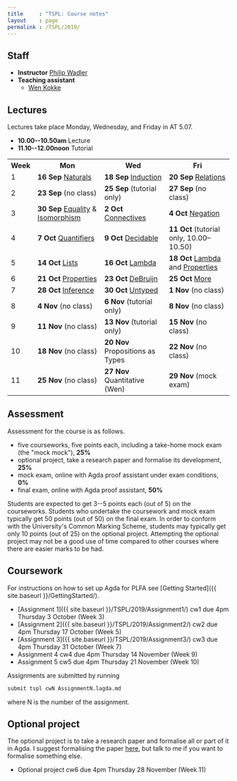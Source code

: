 ```yaml
---
title     : "TSPL: Course notes"
layout    : page
permalink : /TSPL/2019/
---
```


## Staff

* **Instructor**
    [Philip Wadler](https://homepages.inf.ed.ac.uk/wadler)
* **Teaching assistant**
  - [Wen Kokke](mailto:wen.kokke@ed.ac.uk)

## Lectures

Lectures take place Monday, Wednesday, and Friday in AT 5.07.
* **10.00--10.50am** Lecture
* **11.10--12.00noon** Tutorial

<table>
 <tr>
  <th>Week</th>
  <th>Mon</th>
  <th>Wed</th>
  <th>Fri</th>
 </tr>
 <tr>
  <td>1</td>
  <td><b>16 Sep</b> <a href="{{ site.baseurl }}/Naturals/">Naturals</a></td>
  <td><b>18 Sep</b> <a href="{{ site.baseurl }}/Induction/">Induction</a></td>
  <td><b>20 Sep</b> <a href="{{ site.baseurl }}/Relations/">Relations</a></td>
 </tr>
 <tr>
  <td>2</td>
  <td><b>23 Sep</b> (no class)</td>
  <td><b>25 Sep</b> (tutorial only)</td>
  <td><b>27 Sep</b> (no class)</td>
 </tr>
 <tr>
  <td>3</td>
  <td><b>30 Sep</b> <a href="{{ site.baseurl }}/Equality/">Equality</a> &amp;
                    <a href="{{ site.baseurl }}/Isomorphism/">Isomorphism</a></td>
  <td><b>2 Oct</b> <a href="{{ site.baseurl }}/Connectives/">Connectives</a></td>
  <td><b>4 Oct</b> <a href="{{ site.baseurl }}/Negation/">Negation</a></td>
 </tr>
 <tr>
  <td>4</td>
  <td><b>7 Oct</b> <a href="{{ site.baseurl }}/Quantifiers/">Quantifiers</a></td>
  <td><b>9 Oct</b> <a href="{{ site.baseurl }}/Decidable/">Decidable</a></td>
  <td><b>11 Oct</b> (tutorial only, 10.00&ndash;10.50)</td>
 </tr>
 <tr>
  <td>5</td>
  <td><b>14 Oct</b> <a href="{{ site.baseurl }}/Lists/">Lists</a></td>
  <td><b>16 Oct</b> <a href="{{ site.baseurl }}/Lambda/">Lambda</a></td>
  <td><b>18 Oct</b> <a href="{{ site.baseurl }}/Lambda/">Lambda</a> and
                    <a href="{{ site.baseurl }}/Properties/">Properties</a></td>
 </tr>
 <tr>
  <td>6</td>
  <td><b>21 Oct</b> <a href="{{ site.baseurl }}/Properties/">Properties</a></td>
  <td><b>23 Oct</b> <a href="{{ site.baseurl }}/DeBruijn/">DeBruijn</a></td>
  <td><b>25 Oct</b> <a href="{{ site.baseurl }}/More/">More</a></td>
 </tr>
 <tr>
  <td>7</td>
  <td><b>28 Oct</b> <a href="{{ site.baseurl }}/Inference/">Inference</a></td>
  <td><b>30 Oct</b> <a href="{{ site.baseurl }}/Untyped/">Untyped</a></td> 
  <td><b>1 Nov</b>  (no class) </td>
 </tr>
 <tr>
  <td>8</td>
  <td><b>4 Nov</b> (no class) </td>
  <td><b>6 Nov</b> (tutorial only) </td>
  <td><b>8 Nov</b> (no class) </td>
 </tr>
 <tr>
  <td>9</td>
  <td><b>11 Nov</b> (no class) </td>
  <td><b>13 Nov</b> (tutorial only) </td>
  <td><b>15 Nov</b> (no class) </td>
 </tr>
 <tr>
  <td>10</td>
  <td><b>18 Nov</b> (no class) </td>
  <td><b>20 Nov</b> Propositions as Types </td>
  <td><b>22 Nov</b> (no class) </td>
 </tr>
 <tr>
  <td>11</td>
  <td><b>25 Nov</b> (no class) </td>
  <td><b>27 Nov</b> Quantitative (Wen) </td>
  <td><b>29 Nov</b> (mock exam) </td> 
 </tr>
</table>


## Assessment

Assessment for the course is as follows.

* five courseworks, five points each, including a take-home mock exam
  (the "mock mock"), <b>25%</b>
* optional project, take a research paper and formalise its development, <b>25%</b>
* mock exam, online with Agda proof assistant under exam conditions, <b>0%</b>
* final exam, online with Agda proof assistant, <b>50%</b>

Students are expected to get 3--5 points each (out of 5) on the
courseworks. Students who undertake the coursework and mock exam typically
get 50 points (out of 50) on the final exam. In order to conform with
the University's Common Marking Scheme, students may typically
get only 10 points (out of 25) on the optional project.  Attempting
the optional project may not be a good use of time compared to other
courses where there are easier marks to be had.


## Coursework

For instructions on how to set up Agda for PLFA see [Getting Started]({{ site.baseurl }}/GettingStarted/).

* [Assignment 1]({{ site.baseurl }}/TSPL/2019/Assignment1/) cw1 due 4pm Thursday 3 October (Week 3)
* [Assignment 2]({{ site.baseurl }}/TSPL/2019/Assignment2/) cw2 due 4pm Thursday 17 October (Week 5)
* [Assignment 3]({{ site.baseurl }}/TSPL/2019/Assignment3/) cw3 due 4pm Thursday 31 October (Week 7)
* Assignment 4 <!-- [Assignment 4]({{ site.baseurl }}/TSPL/2019/Assignment4/) --> cw4 due 4pm Thursday 14 November (Week 9)
* Assignment 5 <!-- [Assignment 5]({{ site.baseurl }}/courses/tspl/2010/Mock1.pdf) --> cw5 due 4pm Thursday 21 November (Week 10)
  <!-- <br />
  Use file [Exam]({{ site.baseurl }}/TSPL/2018/Exam/). Despite the rubric, do **all three questions**. -->


Assignments are submitted by running
``` bash
submit tspl cwN AssignmentN.lagda.md
```
where N is the number of the assignment.


## Optional project

The optional project is to take a research paper and formalise all or
part of it in Agda.  I suggest formalising the paper
[here](http://homepages.inf.ed.ac.uk/wadler/topics/blame.html#coercions),
but talk to me if you want to formalise something else.

* Optional project cw6 due 4pm Thursday 28 November (Week 11)


<!--

## Mock exam

Here is the text of the [second mock]({{ site.baseurl }}/courses/tspl/2018/Mock2.pdf)
and the exam [instructions]({{ site.baseurl }}/courses/tspl/2018/Instructions.pdf).

-->
